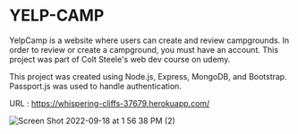 # YELP-CAMP

YelpCamp is a website where users can create and review campgrounds. In order to review or create a campground, you must have an account. This project was part of Colt Steele's web dev course on udemy.

This project was created using Node.js, Express, MongoDB, and Bootstrap. Passport.js was used to handle authentication.

URL : https://whispering-cliffs-37679.herokuapp.com/

![Screen Shot 2022-09-18 at 1 56 38 PM (2)](https://user-images.githubusercontent.com/23549064/190886626-e01d06a6-5264-4107-b574-cdf2505451a5.png)
